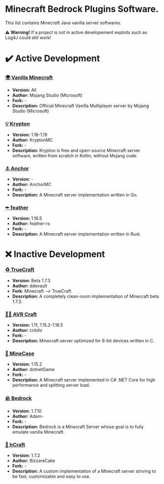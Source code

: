 # Minecraft Bedrock Plugins Software.
This list contains Minecraft Java vanilla server softwares.

⚠️ **Warning!** If a project is not in active developement exploits such as Log4J could still work!
# ✔️ Active Development
### [🌍 Vanilla Minecraft](https://www.minecraft.net/download/server)
- **Version:** All
- **Author:** Mojang Studio (Microsoft)
- **Fork:** -
- **Description:** Official Minecraft Vanilla Multiplayer server by Mojang Studio (Microsoft)

### [💡 Krypton](https://github.com/KryptonMC/Krypton)
- **Version:** 1.18-1.19
- **Author:** KryptonMC
- **Fork:** -
- **Description:** Krypton is free and open-source Minecraft server software, written from scratch in Kotlin, without Mojang code.

### [⚓ Anchor](https://github.com/AnchorMC/Anchor)
- **Version:** -
- **Author:** AnchorMC
- **Fork:** -
- **Description:** A Minecraft server implementation written in Go.

### [✒ feather](https://github.com/feather-rs/feather)
- **Version:** 1.16.5
- **Author:** feather-rs
- **Fork:** -
- **Description:** A Minecraft server implementation written in Rust.

# ❌ Inactive Development
### [♻️ TrueCraft](https://github.com/ddevault/TrueCraft)
- **Version:** Beta 1.7.3
- **Author:** ddevault
- **Fork:** Minecraft --> TrueCraft
- **Description:** A completely clean-room implementation of Minecraft beta 1.7.3.

### [👨‍💻 AVR Craft](https://github.com/cnlohr/avrcraft)
- **Version:** 1.11, 1.15.2-1.16.5
- **Author:** cnlohr
- **Fork:** -
- **Description:** Minecraft server optimized for 8-bit devices written in C.

### [💢 MineCase](https://github.com/dotnetGame/MineCase)
- **Version:** 1.15.2
- **Author:** dotnetGame
- **Fork:** -
- **Description:** A Minecraft server implemented in C# .NET Core for high performance and splitting server load.

### [🪨 Bedrock](https://github.com/Adam-/bedrock)
- **Version:** 1.7.10
- **Author:** Adam-
- **Fork:** -
- **Description:** Bedrock is a Minecraft Server whose goal is to fully emulate vanilla Minecraft.

### [🎂 hCraft](https://github.com/BizarreCake/hCraft)
- **Version:** 1.7.2
- **Author:** BizzareCake
- **Fork:** -
- **Description:** A custom implementation of a Minecraft server striving to be fast, customizable and easy to use.
